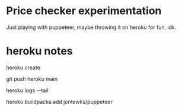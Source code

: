 # Price checker experimentation

Just playing with puppeteer, maybe throwing it on heroku for fun, idk.

# heroku notes

heroku create

git push heroku main

heroku logs --tail

heroku buildpacks:add jontewks/puppeteer
